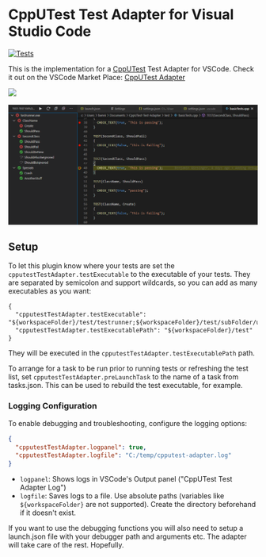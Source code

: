 # CppUTest Test Adapter for Visual Studio Code

[![Tests](https://github.com/bneumann/CppUTest-Test-Adapter/actions/workflows/unit_tests.yml/badge.svg?branch=master)](https://github.com/bneumann/CppUTest-Test-Adapter/actions/workflows/unit_tests.yml)

This is the implementation for a [CppUTest](https://cpputest.github.io/) Test Adapter for VSCode. Check it out on the VSCode Market Place: [CppUTest Adapter](https://marketplace.visualstudio.com/items?itemName=bneumann.cpputest-test-adapter)

<a href="https://ko-fi.com/B0B836FAL"><img src="img/kofi.png" height="40"></a>

![tests](img/tests.png)

## Setup

To let this plugin know where your tests are set the ```cpputestTestAdapter.testExecutable``` to the executable of your tests. They are separated by semicolon and support wildcards, so you can add as many executables as you want:
```
{
  "cpputestTestAdapter.testExecutable": "${workspaceFolder}/test/testrunner;${workspaceFolder}/test/subFolder/ut_*",
  "cpputestTestAdapter.testExecutablePath": "${workspaceFolder}/test"
}
```
They will be executed in the ```cpputestTestAdapter.testExecutablePath``` path.

To arrange for a task to be run prior to running tests or refreshing the test list, set ```cpputestTestAdapter.preLaunchTask``` to the name of a task from tasks.json. This can be used to rebuild the test executable, for example.

### Logging Configuration

To enable debugging and troubleshooting, configure the logging options:
```json
{
  "cpputestTestAdapter.logpanel": true,
  "cpputestTestAdapter.logfile": "C:/temp/cpputest-adapter.log"
}
```

- ```logpanel```: Shows logs in VSCode's Output panel ("CppUTest Test Adapter Log")
- ```logfile```: Saves logs to a file. Use absolute paths (variables like ```${workspaceFolder}``` are not supported). Create the directory beforehand if it doesn't exist.

If you want to use the debugging functions you will also need to setup a launch.json file with your debugger path and arguments etc. The adapter will take care of the rest. Hopefully.


